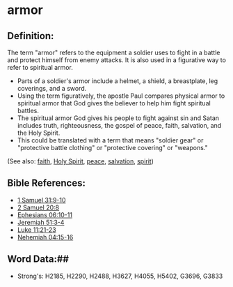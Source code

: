 # armor #

## Definition: ##

The term "armor" refers to the equipment a soldier uses to fight in a battle and protect himself from enemy attacks. It is also used in a figurative way to refer to spiritual armor.

* Parts of a soldier's armor include a helmet, a shield, a breastplate, leg coverings, and a sword.
* Using the term figuratively, the apostle Paul compares physical armor to spiritual armor that God gives the believer to help him fight spiritual battles.
* The spiritual armor God gives his people to fight against sin and Satan includes truth, righteousness, the gospel of peace, faith, salvation, and the Holy Spirit.
* This could be translated with a term that means "soldier gear" or "protective battle clothing" or "protective covering" or "weapons."

(See also: [faith](../kt/faith.md), [Holy Spirit](../kt/holyspirit.md), [peace](../other/peace.md), [salvation](../kt/salvation.md), [spirit](../kt/spirit.md))

## Bible References: ##

* [1 Samuel 31:9-10](rc://en/tn/help/1sa/31/09)
* [2 Samuel 20:8](rc://en/tn/help/2sa/20/08)
* [Ephesians 06:10-11](rc://en/tn/help/eph/06/10)
* [Jeremiah 51:3-4](rc://en/tn/help/jer/51/03)
* [Luke 11:21-23](rc://en/tn/help/luk/11/21)
* [Nehemiah 04:15-16](rc://en/tn/help/neh/04/15)

## Word Data:##

* Strong's: H2185, H2290, H2488, H3627, H4055, H5402, G3696, G3833

